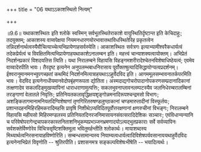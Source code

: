 +++
title = "06 यथाऽऽकाशस्थितो नित्यम्"

+++
  
  
॥9.6॥ यथाकाशस्थितः इति श्लोके स्वस्मिन् सर्वभूतस्थितेराकाशे
वायुस्थितिर्दृष्टान्त इति केचिदाहुः; तदयुक्तम्; आकाशस्य वाय्वपेक्षया
नियमनधारणयोरभावात्तथाविधस्थितेरिह प्रकृतत्वेन
तन्निदर्शनार्थत्वस्यैवौचित्याच्चेत्यभिप्रायेणाहसर्वस्येति। आकाशस्थितः
सर्वत्रगः इत्याभ्यामीश्वरैकधार्यत्वं तदेकप्रेर्यत्वं च
विवक्षितमित्यभिप्रायेणाहयथाकाशेऽनालम्बन इति। महत्त्वं
चान्याशक्यत्वायोक्तम्। अभिप्रेतं निदर्शनप्रकारं विशदयतिस त्विति। यथा
निरालम्बने विहायसि विहङ्गमशरीरादेश्चेतनविशेषाधिष्ठेयत्वं; एवमेव
वाय्वादेरपीति भावः। तैरदृष्ट इत्यनेन अनुपलम्भबाधनिरासाय
पूर्वोक्तश्रुत्यादिसिद्धायोग्यत्वप्रदर्शनम्। ईश्वरानुमानमनभ्युपगच्छतां
कथमिदं निदर्शनमित्यत्राहयथाऽऽहुर्वेदविद इति। आगममूलसम्भावनातर्कपरमिति
भावः। वेदविद इत्यनेनाधीयमानवेदोपबृंहणरूपता द्योतिता।
अस्मदाद्यगोचरोपादानोपकरणसम्प्रदानादिकानां तत्क्षणादेव
सकलदिङ्मुखव्यापिनां धाराधराणामुत्पत्तिः; सकलभुवनाप्लावनलम्पटस्यैव
जलनिधेरम्बरालम्बिनां तरङ्गाणां वेलातले निवृत्तिः;
प्रतिनियतकलावृद्धिक्षयशृङ्गोन्नमनादिरूपश्चन्द्रमसो विभागः;
अशङ्कितागमानामनियतदिग्विशेषाणां तृणगिरितरुषण्डलुण्ठाकानां
चण्डमारुतादीनां विस्फूर्तयः; प्रशान्तदहनमिहिरहिमकरादिमहसि प्रावृषि
निशीथेऽप्यविदितपूर्वोत्तरक्षणानां क्षणरुचीनां विभङ्गः; निरालम्बने
विहायसि महीयसो मिहिरमण्डलस्य प्रतिनियतदिनरजनिमासायनसंवत्सरादिदेशिकः
सञ्चारः; एवंविधान्यन्यानि च
परिवेषोपरागेन्द्रचापकरकास्तनिताशनिभूकम्पप्रभञ्जनभ्रमणादयोऽत्यद्भुतप्रकाराः
सर्वे सर्वव्यापिनः सर्वशक्तेर्विष्णोरेव विचित्रसृष्टिशक्तिमूला
भवितुमर्हन्तीति श्लोकार्थः। मायाशब्दस्य मिथ्यार्थत्वनिरसनायाहविष्णोरिति।
सम्बन्धसामान्यस्य नियाम्यत्वधार्यत्वादिविशेषपर्यवसानाययथाहुर्वेदविदः
इत्यनेनाभिप्रेतं विवृणोति -- श्रुतिरपीति। प्रशासनमत्र
सङ्कल्पविशेषःभीषेति -- भयादित्यर्थः।  
  
